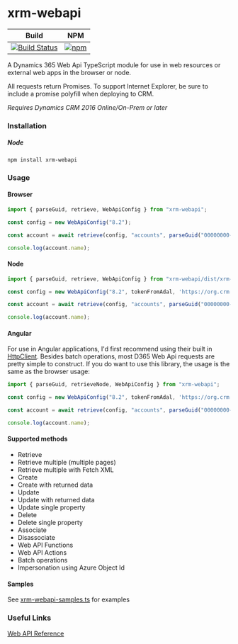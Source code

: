 # xrm-webapi
|Build|NPM|
|-----|---|
|[![Build Status](https://derekfinlinson.visualstudio.com/GitHub/_apis/build/status/derekfinlinson.xrm-webapi)](https://derekfinlinson.visualstudio.com/GitHub/_build/latest?definitionId=2)|[![npm](https://img.shields.io/npm/v/xrm-webapi.svg?style=flat-square)](https://www.npmjs.com/package/xrm-webapi)|

A Dynamics 365 Web Api TypeScript module for use in web resources or external web apps in the browser or node.

All requests return Promises. To support Internet Explorer, be sure to include a promise polyfill when deploying to CRM.

*Requires Dynamics CRM 2016 Online/On-Prem or later*

### Installation

##### Node

```
npm install xrm-webapi
```
### Usage

#### Browser
```typescript
import { parseGuid, retrieve, WebApiConfig } from "xrm-webapi";

const config = new WebApiConfig("8.2");

const account = await retrieve(config, "accounts", parseGuid("00000000-0000-0000-0000-000000000000"), "$select=name");

console.log(account.name);
```

#### Node
```typescript
import { parseGuid, retrieve, WebApiConfig } from "xrm-webapi/dist/xrm-webapi-node";

const config = new WebApiConfig("8.2", tokenFromAdal, 'https://org.crm.dynamics.com');

const account = await retrieve(config, "accounts", parseGuid("00000000-0000-0000-0000-000000000000"), "$select=name");

console.log(account.name);
```

#### Angular

For use in Angular applications, I'd first recommend using their built in [HttpClient](https://angular.io/guide/http). Besides batch operations, most D365 Web Api requests are
pretty simple to construct. If you do want to use this library, the usage is the same as the browser usage:

```typescript
import { parseGuid, retrieveNode, WebApiConfig } from "xrm-webapi";

const config = new WebApiConfig("8.2", tokenFromAdal, 'https://org.crm.dynamics.com');

const account = await retrieve(config, "accounts", parseGuid("00000000-0000-0000-0000-000000000000"), "$select=name");

console.log(account.name);
```

#### Supported methods
* Retrieve
* Retrieve multiple (multiple pages)
* Retrieve multiple with Fetch XML
* Create
* Create with returned data
* Update
* Update with returned data
* Update single property
* Delete
* Delete single property
* Associate
* Disassociate
* Web API Functions
* Web API Actions
* Batch operations
* Impersonation using Azure Object Id

#### Samples
See [xrm-webapi-samples.ts](samples/xrm-webapi-samples.ts) for examples

### Useful Links

[Web API Reference](https://docs.microsoft.com/en-us/dynamics365/customer-engagement/developer/webapi/perform-operations-web-api)
